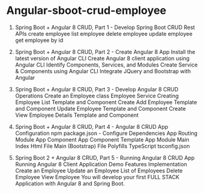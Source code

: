 # Angular-sboot-crud-employee


1. Spring Boot + Angular 8 CRUD, Part 1 - Develop Spring Boot CRUD Rest APIs
	create employee
	list employee
	delete employee
	update employee
	get employee by id
2. Spring Boot + Angular 8 CRUD, Part 2 - Create Angular 8 App
	Install the latest version of Angular CLI
	Create Angular 8 client application using Angular CLI
	Identify Components, Services, and Modules
	Create Service & Components using Angular CLI
	Integrate JQuery and Bootstrap with Angular
3. Spring Boot + Angular 8 CRUD, Part 3 - Develop Angular 8 CRUD Operations
	Create an Employee class
	Employee Service
	Creating Employee List Template and Component
	Create Add Employee Template and Component
	Update Employee Template and Component
	Create View Employee Details Template and Component
	
4. Spring Boot  + Angular 8 CRUD, Part 4 - Angular 8 CRUD App Configuration
	npm package.json - Configure Dependencies
	App Routing Module
	App Component
	App Component Template
	App Module
	Main Index Html File
	Main (Bootstrap) File
	Polyfills
	TypeScript tsconfig.json
5. Spring Boot 2 + Angular 8 CRUD, Part 5 - Running Angular 8 CRUD App
	Running Angular 8 Client Application
	Demo
	Features Implementation
	Create an Employee
	Update an Employee
	List of Employees
	Delete Employee
	View Employee
	You will develop your first FULL STACK Application with Angular 8 and Spring Boot.
